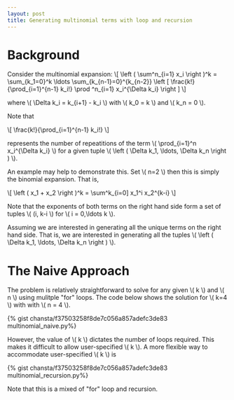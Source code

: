 ```yaml
---
layout: post
title: Generating multinomial terms with loop and recursion
---
```


Background
==========

Consider the multinomial expansion:
\\[ \left ( \sum^n_{i=1} x_i \right )^k = \sum_{k_1=0}^k \ldots \sum_{k_{n-1}=0}^{k_{n-2}} \left [ \frac{k!}{\prod_{i=1}^{n-1} k_i!} \prod ^n_{i=1} x_i^{\Delta k_i} \right ] \\]

where \\( \Delta k_i = k_{i+1} - k_i \\) with \\( k_0 = k \\) and \\( k_n = 0 \\). 

Note that 

\\[ \frac{k!}{\prod_{i=1}^{n-1} k_i!} \\]

represents the number of repeatitions of the term \\( \prod_{i=1}^n x_i^{\Delta k_i} \\) for a given tuple  \\( \left ( \Delta k_1, \ldots, \Delta k_n \right ) \\). 

An example may help to demonstrate this. Set \\( n=2 \\) then this is simply the binomial expansion. That is, 

\\[ \left ( x_1 + x_2 \right )^k = \sum^k_{i=0] x_1^i x_2^{k-i} \\]

Note that the exponents of both terms on the right hand side form a set of tuples \\( (i, k-i \\) for \\( i = 0,\ldots k \\). 

Assuming we are interested in generating all the unique terms on the right hand side. That is, we are interested in generating all the tuples \\( \left ( \Delta k_1, \ldots, \Delta k_n \right ) \\). 

The Naive Approach
==================

The problem is relatively straightforward to solve for any given \\( k \\) and \\( n \\) using mulitple "for" loops. The code below shows the solution for \\( k=4 \\) with with \\( n = 4 \\). 

{% gist chansta/f37503258f8de7c056a857adefc3de83 multinomial_naive.py%} 

However, the value of \\( k \\) dictates the number of loops required. This makes it difficult to allow user-specified \\( k \\). A more flexible way to accommodate user-specified \\( k \\) is 

{% gist chansta/f37503258f8de7c056a857adefc3de83 multinomial_recursion.py%} 

Note that this is a mixed of "for" loop and recursion. 
